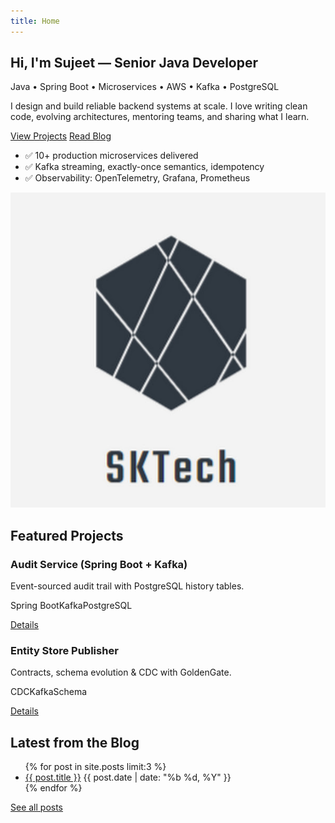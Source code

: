 ```yaml
---
title: Home
---
```


<section class="hero">
  <div>
    <h1>Hi, I'm Sujeet — Senior Java Developer</h1>
    <p class="small">Java • Spring Boot • Microservices • AWS • Kafka • PostgreSQL</p>
    <p>I design and build reliable backend systems at scale. I love writing clean code, evolving architectures, mentoring teams, and sharing what I learn.</p>
    <p>
      <a class="btn" href="/projects">View Projects</a>
      <a class="btn ghost" href="/blog">Read Blog</a>
    </p>
    <ul class="list-unstyled">
      <li>✅ 10+ production microservices delivered</li>
      <li>✅ Kafka streaming, exactly-once semantics, idempotency</li>
      <li>✅ Observability: OpenTelemetry, Grafana, Prometheus</li>
    </ul>
  </div>
  <div>
    <img class="avatar" src="/assets/images/avatar-placeholder.png" alt="Developer avatar">
  </div>
</section>

<div class="card">
  <h2>Featured Projects</h2>
  <div class="grid cards">
    <div class="card project-card">
      <h3>Audit Service (Spring Boot + Kafka)</h3>
      <p class="small">Event-sourced audit trail with PostgreSQL history tables.</p>
      <span class="tag">Spring Boot</span><span class="tag">Kafka</span><span class="tag">PostgreSQL</span>
      <p><a class="btn" href="/projects/audit-service">Details</a></p>
    </div>
    <div class="card project-card">
      <h3>Entity Store Publisher</h3>
      <p class="small">Contracts, schema evolution & CDC with GoldenGate.</p>
      <span class="tag">CDC</span><span class="tag">Kafka</span><span class="tag">Schema</span>
      <p><a class="btn" href="/projects/entity-store">Details</a></p>
    </div>
  </div>
</div>

<div class="card">
  <h2>Latest from the Blog</h2>
  <ul class="list-unstyled">
    {% for post in site.posts limit:3 %}
      <li class="post-item"><a href="{{ post.url }}">{{ post.title }}</a> <span class="badge">{{ post.date | date: "%b %d, %Y" }}</span></li>
    {% endfor %}
  </ul>
  <p><a class="btn" href="/blog">See all posts</a></p>
</div>
